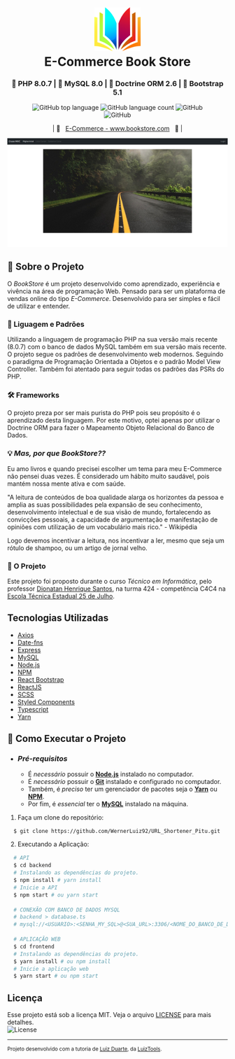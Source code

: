 <h1 align="center">
    <img alt="Logo" src=".github/img/logo.png" height="100px" />
    <br>E-Commerce Book Store<br/>
</h1>
<h3 align="center">
  🐘 PHP 8.0.7 | 🐬 MySQL 8.0 | 🎲 Doctrine ORM 2.6 | 🎨 Bootstrap 5.1
</h3>



<p align="center">
    <img alt="GitHub top language" src="https://img.shields.io/github/languages/top/WernerLuiz92/E-Commerce_BookStore__V2?style=for-the-badge">
    <img alt="GitHub language count" src="https://img.shields.io/github/languages/count/WernerLuiz92/E-Commerce_BookStore__V2?style=for-the-badge">
    <img alt="GitHub" src="https://img.shields.io/github/license/WernerLuiz92/E-Commerce_BookStore__V2?style=for-the-badge"><br/>
    <img alt="GitHub" src="https://img.shields.io/github/v/tag/WernerLuiz92/E-Commerce_BookStore__V2?style=for-the-badge"><br/>
    
</p>

<p align="center">
    &nbsp;&nbsp;&nbsp;| 🔗&nbsp;&nbsp;&nbsp;<a href="http://www.bookstore.com">E-Commerce - www.bookstore.com</a>&nbsp;&nbsp;&nbsp;🔗 |&nbsp;&nbsp;&nbsp;
</p>

<p align="center">
    <img alt="Home Page" src=".github/img/HomePage_Screen.jpeg" />
<p>

## 📝 Sobre o Projeto

O _BookStore_ é um projeto desenvolvido como aprendizado, experiência e vivência na área de programação Web. Pensado para ser um plataforma de vendas online do tipo _E-Commerce_. Desenvolvido para ser simples e fácil de utilizar e entender.

### 📌 Liguagem e Padrões

Utilizando a linguagem de programação PHP na sua versão mais recente (8.0.7) com o banco de dados MySQL também em sua versão mais recente. O projeto segue os padrões de desenvolvimento web modernos. Seguindo o paradigma de Programação Orientada a Objetos e o padrão Model View Controller. Também foi atentado para seguir todas os padrões das PSRs do PHP.

### 🛠 Frameworks

O projeto preza por ser mais purista do PHP pois seu propósito é o aprendizado desta linguagem. Por este motivo, optei apenas por utilizar o Doctrine ORM para fazer o Mapeamento Objeto Relacional do Banco de Dados.

### 💡 _Mas, por que BookStore??_

Eu amo livros e quando precisei escolher um tema para meu E-Commerce não pensei duas vezes. É considerado um hábito muito saudável, pois mantém nossa mente ativa e com saúde.

"A leitura de conteúdos de boa qualidade alarga os horizontes da pessoa e amplia as suas possibilidades pela expansão de seu conhecimento, desenvolvimento intelectual e de sua visão de mundo, fortalecendo as convicções pessoais, a capacidade de argumentação e manifestação de opiniões com utilização de um vocabulário mais rico." - Wikipédia

Logo devemos incentivar a leitura, nos incentivar a ler, mesmo que seja um rótulo de shampoo, ou um artigo de jornal velho.

### 📝 O Projeto

Este projeto foi proposto durante o curso _Técnico em Informática_, pelo professor [Dionatan Henrique Santos](#), na turma 424 - competência C4C4 na [Escola Técnica Estadual 25 de Julho](https://escola25dejulho.com.br/tecnico.php?id=1).

## Tecnologias Utilizadas

- [Axios](https://github.com/axios/axios)
- [Date-fns](https://date-fns.org/)
- [Express](https://expressjs.com/)
- [MySQL](https://www.mysql.com/)
- [Node.js](https://nodejs.org/en/)
- [NPM](https://www.npmjs.com/)
- [React Bootstrap](https://react-bootstrap.github.io/)
- [ReactJS](https://reactjs.org/)
- [SCSS](https://sass-lang.com/)
- [Styled Components](https://styled-components.com/)
- [Typescript](https://www.typescriptlang.org/)
- [Yarn](https://yarnpkg.com/)

## 🚀 Como Executar o Projeto

- ### _Pré-requisitos_

  - É _necessário_ possuir o **[Node.js](https://nodejs.org/en/)** instalado no computador.
  - É _necessário_ possuir o **[Git](https://git-scm.com/)** instalado e configurado no computador.
  - Também, é _preciso_ ter um gerenciador de pacotes seja o **[Yarn](https://yarnpkg.com/)** ou **[NPM](https://www.npmjs.com/)**.
  - Por fim, é _essencial_ ter o **[MySQL](https://www.mysql.com/)** instalado na máquina.

1. Faça um clone do repositório:

```sh
  $ git clone https://github.com/WernerLuiz92/URL_Shortener_Pitu.git
```

2. Executando a Aplicação:

```sh
  # API
  $ cd backend
  # Instalando as dependências do projeto.
  $ npm install # yarn install
  # Inicie a API
  $ npm start # ou yarn start

  # CONEXÃO COM BANCO DE DADOS MYSQL
  # backend > database.ts
  # mysql://<USUARIO>:<SENHA_MY_SQL>@<SUA_URL>:3306/<NOME_DO_BANCO_DE_DADOS>

  # APLICAÇÃO WEB
  $ cd frontend
  # Instalando as dependências do projeto.
  $ yarn install # ou npm install
  # Inicie a aplicação web
  $ yarn start # ou npm start
```

## Licença

Esse projeto está sob a licença MIT. Veja o arquivo [LICENSE](LICENSE) para mais detalhes.<br />
<img alt="License" src="https://img.shields.io/github/license/WernerLuiz92/URL_Shortener_Pitu?style=for-the-badge">

---

<sup>Projeto desenvolvido com a tutoria de [Luiz Duarte](https://github.com/luiztools), da [LuizTools](https://www.luiztools.com.br).</sup>
